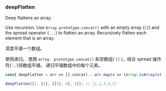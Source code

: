 ### deepFlatten

Deep flattens an array.

Use recursion.
Use `Array.prototype.concat()` with an empty array (`[]`) and the spread operator (`...`) to flatten an array.
Recursively flatten each element that is an array.

深度平铺一个数组。

使用递归。
使用 `array. prototype.concat()` 和空数组( `[]` )，结合 spread 操作符('...')将数组平铺。
递归平铺数组中的每个元素。

```js
const deepFlatten = arr => [].concat(...arr.map(v => (Array.isArray(v) ? deepFlatten(v) : v)));
```

```js
deepFlatten([1, [2], [[3], 4], 5]); // [1,2,3,4,5]
```
